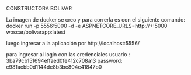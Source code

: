 CONSTRUCTORA BOLIVAR 

La imagen de docker se creo y para correrla es con el siguiente comando: 
docker run -p 5556:5000 -d -e ASPNETCORE_URLS=http://+:5000 woscar/bolivarapp:latest

luego ingresar a la aplicación por http://localhost:5556/

para ingresar al login con las credenciales 
usuario :  3ba79cb151694effaed0fe412c708a13
password: c981acbb0d1144de8b3bc804c41847b0
